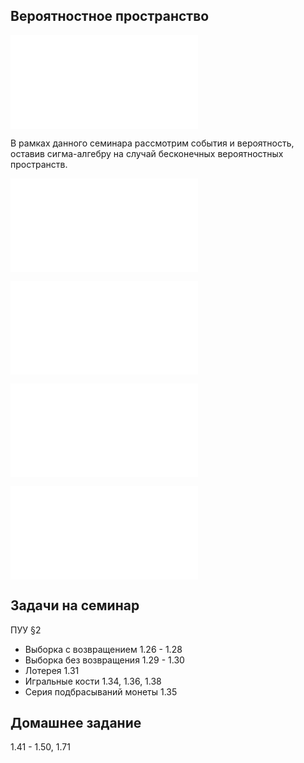 ## Вероятностное пространство

![Вероятностное пространство](Определения/Вероятностное%20пространство.md)

В рамках данного семинара рассмотрим события и вероятность, оставив сигма-алгебру на случай бесконечных вероятностных пространств.

![Событие](Определения/Событие.md)

![Виды событий и операции над ними](Определения/Виды%20событий%20и%20операции%20над%20ними.md)

![Вероятность (конечное пространство)](Определения/Вероятность%20(конечное%20пространство).md)

![Сочетания и размещения](Определения/Сочетания%20и%20размещения.md)

## Задачи на семинар
ПУУ §2
- Выборка с возвращением 1.26 - 1.28
- Выборка без возвращения 1.29 - 1.30
- Лотерея 1.31
- Игральные кости 1.34, 1.36, 1.38
- Серия подбрасываний монеты 1.35

## Домашнее задание

1.41 - 1.50, 1.71

